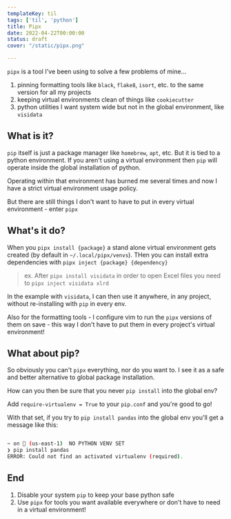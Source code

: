 ```yaml
---
templateKey: til
tags: ['til', 'python']
title: Pipx
date: 2022-04-22T00:00:00
status: draft
cover: "/static/pipx.png"

---
```



`pipx` is a tool I've been using to solve a few problems of mine...

1. pinning formatting tools like `black`, `flake8`, `isort`, etc. to the same version for all my projects
2. keeping virtual environments clean of things like `cookiecutter`
3. python utilities I want system wide but not in the global environment, like `visidata`

## What is it?

`pip` itself is just a package manager like `homebrew`, `apt`, etc. But it is tied to a python environment.
If you aren't using a virtual environment then `pip` will operate inside the global installation of python.

Operating within that environment has burned me several times and now I have a strict virtual environment usage policy.

But there are still things I don't want to have to put in every virtual environment - enter `pipx`

## What's it do?

When you `pipx install {package}` a stand alone virtual environment gets created (by default in `~/.local/pipx/venvs`).
THen you can install extra dependencies with `pipx inject {package} {dependency}`

> ex. After `pipx install visidata` in order to open Excel files you need to `pipx inject visidata xlrd`

In the example with `visidata`, I can then use it anywhere, in any project, without re-installing with `pip` in every env.

Also for the formatting tools - I configure vim to run the `pipx` versions of them on save - this way I don't have to put them in every project's virtual environment!

## What about pip?

So obviously you can't `pipx` everything, nor do you want to. 
I see it as a safe and better alternative to global package installation.

How can you then be sure that you never `pip install` into the global env?

Add `require-virtualenv = True` to your `pip.conf` and you're good to go!

With that set, if you try to `pip install pandas` into the global env you'll get a message like this:


```bash

~ on  (us-east-1)  NO PYTHON VENV SET
❯ pip install pandas
ERROR: Could not find an activated virtualenv (required).


```

## End

1. Disable your system `pip` to keep your base python safe
2. Use `pipx` for tools you want available everywhere or don't have to need in a virtual environment!

